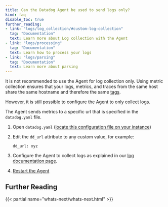 ```yaml
---
title: Can the Datadog Agent be used to send logs only?
kind: faq
disable_toc: true
further_reading:
- link: "logs/log_collection/#custom-log-collection"
  tag: "Documentation"
  text: Learn more about Log collection with the Agent
- link: "logs/processing"
  tag: "Documentation"
  text: Learn how to process your logs
- link: "logs/parsing"
  tag: "Documentation"
  text: Learn more about parsing
---
```



It is not recommended to use the Agent for log collection only. Using metric collection ensures that your logs, metrics, and traces from the same host share the same hostname and therefore the same [tags][1].

However, it is still possible to configure the Agent to only collect logs.

The Agent sends metrics to a specific url that is specified in the `datadog.yaml` file.

1. Open `datadog.yaml` ([locate this configuration file on your instance][3])
2. Edit the `dd_url` attribute to any custom value, for example:

    ```
    dd_url: xyz
    ```

3. Configure the Agent to collect logs as explained in our [log documentation page][2].
4. [Restart the Agent][4]

## Further Reading

{{< partial name="whats-next/whats-next.html" >}}

[1]: /getting_started/tagging
[2]: https://docs.datadoghq.com/logs/log_collection/
[3]: /agent/basic_agent_usage/#configuration-file
[4]: /agent/faq/agent-commands/#restart-the-agent
